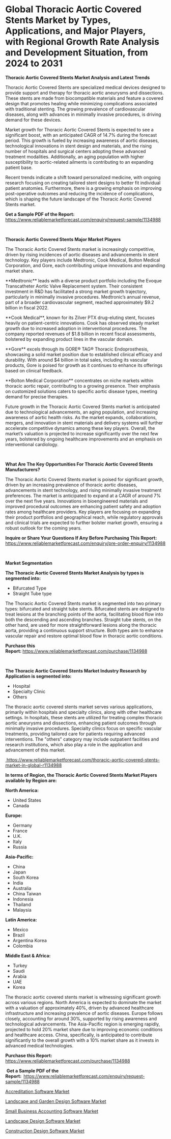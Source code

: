<p><h1>Global Thoracic Aortic Covered Stents Market by Types, Applications, and Major Players, with Regional Growth Rate Analysis and Development Situation, from 2024 to 2031</h1></p><p><strong>Thoracic Aortic Covered Stents Market Analysis and Latest Trends</strong></p>
<p><p>Thoracic Aortic Covered Stents are specialized medical devices designed to provide support and therapy for thoracic aortic aneurysms and dissections. These stents are made from biocompatible materials and feature a covered design that promotes healing while minimizing complications associated with traditional stenting. The growing prevalence of cardiovascular diseases, along with advances in minimally invasive procedures, is driving demand for these devices.</p><p>Market growth for Thoracic Aortic Covered Stents is expected to see a significant boost, with an anticipated CAGR of 14.7% during the forecast period. This growth is fueled by increasing awareness of aortic diseases, technological innovations in stent design and materials, and the rising number of hospitals and surgical centers adopting these advanced treatment modalities. Additionally, an aging population with higher susceptibility to aortic-related ailments is contributing to an expanding patient base.</p><p>Recent trends indicate a shift toward personalized medicine, with ongoing research focusing on creating tailored stent designs to better fit individual patient anatomies. Furthermore, there is a growing emphasis on improving post-operative outcomes and reducing the incidence of complications, which is shaping the future landscape of the Thoracic Aortic Covered Stents market.</p></p>
<p><strong>Get a Sample PDF of the Report:&nbsp;</strong> <a href="https://www.reliablemarketforecast.com/enquiry/request-sample/1134988?utm_campaign=1833&utm_medium=2&utm_source=Github&utm_content=ia&utm_term=20122024&utm_id=thoracic-aortic-covered-stents">https://www.reliablemarketforecast.com/enquiry/request-sample/1134988</a></p>
<p>&nbsp;</p>
<p><strong>Thoracic Aortic Covered Stents Major Market Players</strong></p>
<p><p>The Thoracic Aortic Covered Stents market is increasingly competitive, driven by rising incidences of aortic diseases and advancements in stent technology. Key players include Medtronic, Cook Medical, Bolton Medical Corporation, and Gore, each contributing unique innovations and expanding market share.</p><p>**Medtronic** leads with a diverse product portfolio including the Evoque Transcatheter Aortic Valve Replacement system. Their consistent investment in R&D has facilitated a strong market growth trajectory, particularly in minimally invasive procedures. Medtronic’s annual revenue, part of a broader cardiovascular segment, reached approximately $9.2 billion in fiscal 2022.</p><p>**Cook Medical**, known for its Zilver PTX drug-eluting stent, focuses heavily on patient-centric innovations. Cook has observed steady market growth due to increased adoption in interventional procedures. The company reported revenues of $1.8 billion in recent fiscal assessments, bolstered by expanding product lines in the vascular domain.</p><p>**Gore** excels through its GORE® TAG® Thoracic Endoprosthesis, showcasing a solid market position due to established clinical efficacy and durability. With around $4 billion in total sales, including its vascular products, Gore is poised for growth as it continues to enhance its offerings based on clinical feedback.</p><p>**Bolton Medical Corporation** concentrates on niche markets within thoracic aortic repair, contributing to a growing presence. Their emphasis on customized solutions caters to specific aortic disease types, meeting demand for precise therapies.</p><p>Future growth in the Thoracic Aortic Covered Stents market is anticipated due to technological advancements, an aging population, and increasing awareness of aortic health risks. As the market expands, collaborations, mergers, and innovation in stent materials and delivery systems will further accelerate competitive dynamics among these key players. Overall, the market’s valuation is projected to increase significantly over the next few years, bolstered by ongoing healthcare improvements and an emphasis on interventional cardiology.</p></p>
<p>&nbsp;</p>
<p><strong>What Are The Key Opportunities For Thoracic Aortic Covered Stents Manufacturers?</strong></p>
<p><p>The Thoracic Aortic Covered Stents market is poised for significant growth, driven by an increasing prevalence of thoracic aortic diseases, advancements in stent technology, and rising minimally invasive treatment preferences. The market is anticipated to expand at a CAGR of around 7% over the next five years. Innovations in bioengineered materials and improved procedural outcomes are enhancing patient safety and adoption rates among healthcare providers. Key players are focusing on expanding their product portfolios and geographical reach, while regulatory approvals and clinical trials are expected to further bolster market growth, ensuring a robust outlook for the coming years.</p></p>
<p><strong>Inquire or Share Your Questions If Any Before Purchasing This Report:</strong> <a href="https://www.reliablemarketforecast.com/enquiry/pre-order-enquiry/1134988?utm_campaign=1833&utm_medium=2&utm_source=Github&utm_content=ia&utm_term=20122024&utm_id=thoracic-aortic-covered-stents">https://www.reliablemarketforecast.com/enquiry/pre-order-enquiry/1134988</a></p>
<p>&nbsp;</p>
<p><strong>Market Segmentation</strong></p>
<p><strong>The Thoracic Aortic Covered Stents Market Analysis by types is segmented into:</strong></p>
<p><ul><li>Bifurcated Type</li><li>Straight Tube type</li></ul></p>
<p><p>The Thoracic Aortic Covered Stents market is segmented into two primary types: bifurcated and straight tube stents. Bifurcated stents are designed to treat lesions at the branching points of the aorta, facilitating blood flow into both the descending and ascending branches. Straight tube stents, on the other hand, are used for more straightforward lesions along the thoracic aorta, providing a continuous support structure. Both types aim to enhance vascular repair and restore optimal blood flow in thoracic aortic conditions.</p></p>
<p><strong>Purchase this Report:&nbsp;</strong><a href="https://www.reliablemarketforecast.com/purchase/1134988?utm_campaign=1833&utm_medium=2&utm_source=Github&utm_content=ia&utm_term=20122024&utm_id=thoracic-aortic-covered-stents">https://www.reliablemarketforecast.com/purchase/1134988</a></p>
<p>&nbsp;</p>
<p><strong>The Thoracic Aortic Covered Stents Market Industry Research by Application is segmented into:</strong></p>
<p><ul><li>Hospital</li><li>Specialty Clinic</li><li>Others</li></ul></p>
<p><p>The thoracic aortic covered stents market serves various applications, primarily within hospitals and specialty clinics, along with other healthcare settings. In hospitals, these stents are utilized for treating complex thoracic aortic aneurysms and dissections, enhancing patient outcomes through minimally invasive procedures. Specialty clinics focus on specific vascular treatments, providing tailored care for patients requiring advanced interventions. The "others" category may include outpatient facilities and research institutions, which also play a role in the application and advancement of this market.</p></p>
<p><a href="https://www.reliablemarketforecast.com/thoracic-aortic-covered-stents-market-in-global-r1134988?utm_campaign=1833&utm_medium=2&utm_source=Github&utm_content=ia&utm_term=20122024&utm_id=thoracic-aortic-covered-stents">&nbsp;https://www.reliablemarketforecast.com/thoracic-aortic-covered-stents-market-in-global-r1134988</a></p>
<p><strong>In terms of Region, the Thoracic Aortic Covered Stents Market Players available by Region are:</strong></p>
<p>
    <p> <strong> North America: </strong>
        <ul>
            <li>United States</li>
            <li>Canada</li>
        </ul>
        </p> 
    <p> <strong> Europe: </strong>
        <ul>
            <li>Germany</li>
            <li>France</li>
            <li>U.K.</li>
            <li>Italy</li>
            <li>Russia</li>
        </ul>
        </p> 
    <p> <strong> Asia-Pacific: </strong>
        <ul>
            <li>China</li>
            <li>Japan</li>
            <li>South Korea</li>
            <li>India</li>
            <li>Australia</li>
            <li>China Taiwan</li>
            <li>Indonesia</li>
            <li>Thailand</li>
            <li>Malaysia</li>
        </ul>
        </p> 
    <p> <strong> Latin America: </strong>
        <ul>
            <li>Mexico</li>
            <li>Brazil</li>
            <li>Argentina Korea</li>
            <li>Colombia</li>
        </ul>
        </p> 
    <p> <strong> Middle East & Africa: </strong>
        <ul>
            <li>Turkey</li>
            <li>Saudi</li>
            <li>Arabia</li>
            <li>UAE</li>
            <li>Korea</li>
        </ul>
    </p>
    </p>
<p><p>The thoracic aortic covered stents market is witnessing significant growth across various regions. North America is expected to dominate the market with a valuation of approximately 40%, driven by advanced healthcare infrastructure and increasing prevalence of aortic diseases. Europe follows closely, accounting for around 30%, supported by rising awareness and technological advancements. The Asia-Pacific region is emerging rapidly, projected to hold 20% market share due to improving economic conditions and healthcare access. China, specifically, is anticipated to contribute significantly to the overall growth with a 10% market share as it invests in advanced medical technologies.</p></p>
<p><strong>Purchase this Report: </strong><a href="https://www.reliablemarketforecast.com/purchase/1134988?utm_campaign=1833&utm_medium=2&utm_source=Github&utm_content=ia&utm_term=20122024&utm_id=thoracic-aortic-covered-stents">https://www.reliablemarketforecast.com/purchase/1134988</a></p>
<p>&nbsp;<strong>Get a Sample PDF of the Report:&nbsp;&nbsp;</strong><a href="https://www.reliablemarketforecast.com/enquiry/request-sample/1134988?utm_campaign=1833&utm_medium=2&utm_source=Github&utm_content=ia&utm_term=20122024&utm_id=thoracic-aortic-covered-stents">https://www.reliablemarketforecast.com/enquiry/request-sample/1134988</a></p>
<p><strong></strong></p>
<p><p><a href="https://www.linkedin.com/pulse/accreditation-software-market-predictions-taking-consideration-3mn9f?utm_campaign=1833&utm_medium=2&utm_source=Github&utm_content=ia&utm_term=20122024&utm_id=thoracic-aortic-covered-stents">Accreditation Software Market</a></p><p><a href="https://www.linkedin.com/pulse/comprehensive-market-analysis-landscape-garden-design-software-yphxf?utm_campaign=1833&utm_medium=2&utm_source=Github&utm_content=ia&utm_term=20122024&utm_id=thoracic-aortic-covered-stents">Landscape and Garden Design Software Market</a></p><p><a href="https://www.linkedin.com/pulse/stakeholders-can-gain-insights-small-business-accounting-8pcjf?utm_campaign=1833&utm_medium=2&utm_source=Github&utm_content=ia&utm_term=20122024&utm_id=thoracic-aortic-covered-stents">Small Business Accounting Software Market</a></p><p><a href="https://www.linkedin.com/pulse/analyzing-landscape-design-software-market-dynamics-growth-drivers-glwxe?utm_campaign=1833&utm_medium=2&utm_source=Github&utm_content=ia&utm_term=20122024&utm_id=thoracic-aortic-covered-stents">Landscape Design Software Market</a></p><p><a href="https://www.linkedin.com/pulse/construction-design-software-market-size-share-trends-analysis-aogyf?utm_campaign=1833&utm_medium=2&utm_source=Github&utm_content=ia&utm_term=20122024&utm_id=thoracic-aortic-covered-stents">Construction Design Software Market</a></p></p>